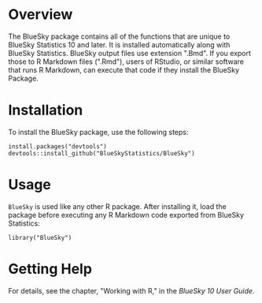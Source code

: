 # Overview

The BlueSky package contains all of the functions that are unique to BlueSky Statistics 10 and later. It is installed automatically along with BlueSky Statistics. BlueSky output files use extension ".Bmd". If you export those to R Markdown files (".Rmd"), users of RStudio, or similar software that runs R Markdown, can execute that code if they install the BlueSky Package.

# Installation

To install the BlueSky package, use the following steps:

```{r}
install.packages("devtools")
devtools::install_github("BlueSkyStatistics/BlueSky")
```

# Usage

`BlueSky` is used like any other R package. After installing it, load the package before executing any R Markdown code exported from BlueSky Statistics:

```{r}
library("BlueSky")
```

# Getting Help

For details, see the chapter, "Working with R," in the *BlueSky 10 User Guide*.
